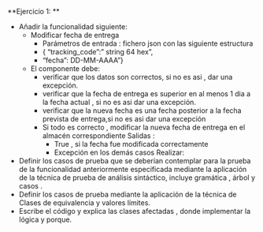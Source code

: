 **Ejercicio 1: **
- Añadir la funcionalidad siguiente: 
	- Modificar fecha de entrega 
		- Parámetros de entrada : fichero json con las siguiente estructura 
		- { “tracking_code”:” string 64 hex”, 
		- “fecha”: DD-MM-AAAA”} 
	- El componente debe: 
		- verificar que los datos son correctos, si no es asi , dar una excepción. 
		- verificar que la fecha de entrega es superior en al menos 1 dia a la fecha actual , si no es asi dar una excepción. 
		- verificar que la nueva fecha es una fecha posterior a la fecha prevista de entrega,si no es asi dar una excepción 
		- Si todo es correcto , modificar la nueva fecha de entrega en el almacén correspondiente Salidas : 
			- True , si la fecha fue modificada correctamente 
			- Excepción en los demás casos 
Realizar:
- Definir los casos de prueba que se deberían contemplar para la prueba de la funcionalidad anteriormente especificada mediante la aplicación de la técnica de prueba de análisis sintáctico, incluye gramática , árbol y casos . 
- Definir los casos de prueba mediante la aplicación de la técnica de Clases de equivalencia y valores límites. 
- Escribe el código y explica las clases afectadas , donde implementar la lógica y porque.
